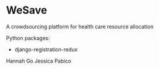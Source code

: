 # WeSave
A crowdsourcing platform for health care resource allocation 

Python packages:
- django-registration-redux

Hannah Go
Jessica Pabico
